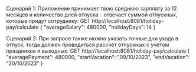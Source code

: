 Сценарий 1: Приложение принимает твою среднюю зарплату за 12 месяцев и количество дней отпуска - отвечает суммой отпускных, которые придут сотруднику: GET http://localhost:8081/holiday-pay/calculate { "averageSalary": 480000, "holidayDays": 14 }

Сценарий 2: При запросе также можно указать точные дни ухода в отпуск, тогда должен проводиться рассчет отпускных с учётом праздников и выходных: GET http://localhost:8081/holiday-pay/calculate { "averagePayment": 480000, "startVacation": "09/10/2023", "endVacation": "20/10/2023" }
